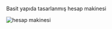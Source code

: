 Basit yapıda tasarlanmış hesap makinesi 

![hesap makinesi](https://github.com/user-attachments/assets/2c4d9c31-334d-430c-838c-9349fd645177)
